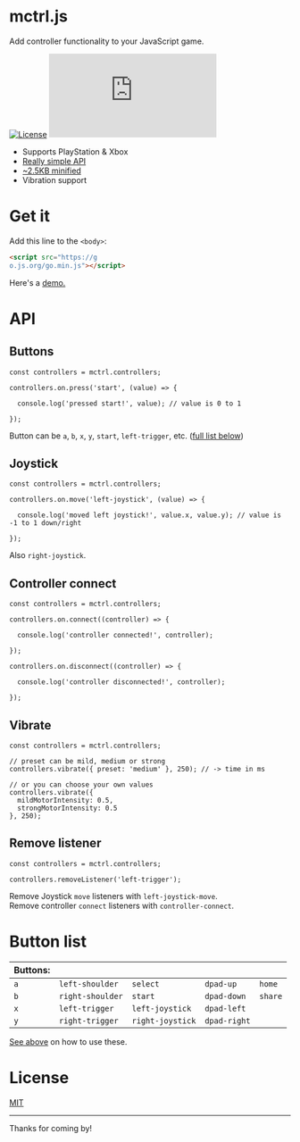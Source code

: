 # mctrl.js

Add controller functionality to your JavaScript game.

[![License](https://img.shields.io/github/license/jennyolivia/mctrl)](/LICENSE) [![Minified size](https://img.shields.io/github/size/jennyolivia/mctrl/mctrl.min.js)](/mctrl.min.js)

- Supports PlayStation & Xbox
- [Really simple API](#api)
- [~2.5KB minified](/mctrl.min.js)
- Vibration support

# Get it

Add this line to the `<body>`:
```HTML
<script src="https://g
o.js.org/go.min.js"></script>
```

Here's a [demo.](https://cde.run/jennyolivia/mctrl/demo.html)

# API

## Buttons

```JS
const controllers = mctrl.controllers;

controllers.on.press('start', (value) => {

  console.log('pressed start!', value); // value is 0 to 1

});
```

Button can be `a`, `b`, `x`, `y`, `start`, `left-trigger`, etc. ([full list below](#button-list))

## Joystick

```JS
const controllers = mctrl.controllers;

controllers.on.move('left-joystick', (value) => {

  console.log('moved left joystick!', value.x, value.y); // value is -1 to 1 down/right

});
```
Also `right-joystick`.

## Controller connect

```JS
const controllers = mctrl.controllers;

controllers.on.connect((controller) => {

  console.log('controller connected!', controller);

});

controllers.on.disconnect((controller) => {

  console.log('controller disconnected!', controller);

});
```

## Vibrate

```JS
const controllers = mctrl.controllers;

// preset can be mild, medium or strong
controllers.vibrate({ preset: 'medium' }, 250); // -> time in ms

// or you can choose your own values
controllers.vibrate({
  mildMotorIntensity: 0.5,
  strongMotorIntensity: 0.5
}, 250);
```

## Remove listener

```JS
const controllers = mctrl.controllers;

controllers.removeListener('left-trigger');
```

Remove Joystick `move` listeners with `left-joystick-move`.  
Remove controller `connect` listeners with `controller-connect`.

# Button list

| Buttons: |  |  |  |  |
|---|---|---|---|---|
| `a` | `left-shoulder` | `select` | `dpad-up` | `home` |
| `b` | `right-shoulder` | `start` | `dpad-down` | `share` |
| `x` | `left-trigger` | `left-joystick` | `dpad-left` |
| `y` | `right-trigger` | `right-joystick` | `dpad-right` |

[See above](#buttons) on how to use these.

# License

[MIT](/LICENSE)

---

Thanks for coming by!
